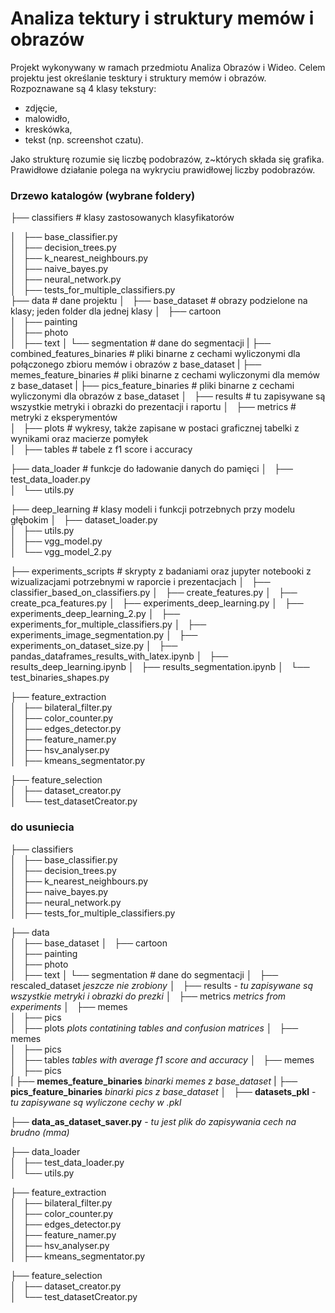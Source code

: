 # Analiza tektury i struktury memów i obrazów
Projekt wykonywany w ramach przedmiotu Analiza Obrazów i Wideo.
Celem projektu jest określanie tesktury i struktury memów i obrazów. Rozpoznawane są 4 klasy tekstury:
- zdjęcie,
- malowidło,
- kreskówka,
- tekst (np. screenshot czatu).

Jako strukturę rozumie się liczbę podobrazów, z~których składa się grafika. Prawidłowe działanie polega na wykryciu prawidłowej liczby podobrazów.
 

### Drzewo katalogów (wybrane foldery)

├── classifiers             # klasy zastosowanych klasyfikatorów 

│   ├── base_classifier.py  
│   ├── decision_trees.py  
│   ├── k_nearest_neighbours.py  
│   ├── naive_bayes.py  
│   ├── neural_network.py  
│   ├── tests_for_multiple_classifiers.py  
├── data                    # dane projektu
│   ├── base_dataset        # obrazy podzielone na klasy; jeden folder dla jednej klasy
│       ├── cartoon      
│       ├── painting  
│       ├── photo    
│       ├── text 
│       └── segmentation    # dane do segmentacji 
|   ├── combined_features_binaries  # pliki binarne z cechami wyliczonymi dla połączonego zbioru memów i obrazów z base_dataset
|   ├── memes_feature_binaries      # pliki binarne z cechami wyliczonymi dla memów z base_dataset
|   ├── pics_feature_binaries       # pliki binarne z cechami wyliczonymi dla obrazów z base_dataset
│   ├── results             # tu zapisywane są wszystkie metryki i obrazki do prezentacji i raportu
│       ├── metrics         # metryki z eksperymentów      
│       ├── plots           # wykresy, także zapisane w postaci graficznej tabelki z wynikami oraz macierze pomyłek  
│       ├── tables          # tabele z f1 score i accuracy 

├── data_loader             # funkcje do ładowanie danych do pamięci
│   ├── test_data_loader.py  
│   └── utils.py   

├── deep_learning            # klasy modeli i funkcji potrzebnych przy modelu głębokim
│   ├── dataset_loader.py   
│   ├── utils.py   
│   ├── vgg_model.py    
│   └── vgg_model_2.py  

├── experiments_scripts     # skrypty z badaniami oraz jupyter notebooki z wizualizacjami potrzebnymi w raporcie i prezentacjach
│   ├── classifier_based_on_classifiers.py 
│   ├── create_features.py
│   ├── create_pca_features.py 
│   ├── experiments_deep_learning.py 
│   ├── experiments_deep_learning_2.py
│   ├── experiments_for_multiple_classifiers.py 
│   ├── experiments_image_segmentation.py 
│   ├── experiments_on_dataset_size.py
│   ├── pandas_dataframes_results_with_latex.ipynb 
│   ├── results_deep_learning.ipynb 
│   ├── results_segmentation.ipynb 
│   └── test_binaries_shapes.py  
  
├── feature_extraction  
│   ├── bilateral_filter.py  
│   ├── color_counter.py  
│   ├── edges_detector.py  
│   ├── feature_namer.py  
│   ├── hsv_analyser.py  
│   ├── kmeans_segmentator.py  

├── feature_selection  
│   ├── dataset_creator.py  
│   └── test_datasetCreator.py  




### do usuniecia
├── classifiers   
│   ├── base_classifier.py  
│   ├── decision_trees.py  
│   ├── k_nearest_neighbours.py  
│   ├── naive_bayes.py  
│   ├── neural_network.py  
│   ├── tests_for_multiple_classifiers.py  

├── data  
│   ├── base_dataset
│       ├── cartoon      
│       ├── painting  
│       ├── photo    
│       ├── text 
│       └── segmentation  # dane do segmentacji 
│   ├── rescaled_dataset *jeszcze nie zrobiony*
│   ├── results - *tu zapisywane są wszystkie metryki i obrazki do prezki*
│       ├── metrics *metrics from experiments*
│           ├── memes    
│           ├── pics       
│       ├── plots *plots contatining tables and confusion matrices*
│           ├── memes      
│           ├── pics    
│       ├── tables  *tables with average f1 score and accuracy*
│           ├── memes      
│           ├── pics  
|   ├── **memes_feature_binaries** *binarki memes z base_dataset*
|   ├── **pics_feature_binaries** *binarki pics z base_dataset*
│   ├── **datasets_pkl** - *tu zapisywane są wyliczone cechy w .pkl*

├── **data_as_dataset_saver.py** - *tu jest plik do zapisywania cech na brudno (mma)*  

├── data_loader  
│   ├── test_data_loader.py  
│   └── utils.py   
  
├── feature_extraction  
│   ├── bilateral_filter.py  
│   ├── color_counter.py  
│   ├── edges_detector.py  
│   ├── feature_namer.py  
│   ├── hsv_analyser.py  
│   ├── kmeans_segmentator.py  

├── feature_selection  
│   ├── dataset_creator.py  
│   └── test_datasetCreator.py  
